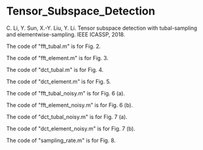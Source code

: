 # Tensor_Subspace_Detection
C. Li, Y. Sun, X.-Y. Liu, Y. Li. Tensor subspace detection with tubal-sampling and elementwise-sampling. IEEE ICASSP, 2018.

The code of "fft_tubal.m" is for Fig. 2.

The code of "fft_element.m" is for Fig. 3.

The code of "dct_tubal.m" is for Fig. 4.

The code of "dct_element.m" is for Fig. 5.

The code of "fft_tubal_noisy.m" is for Fig. 6 (a).

The code of "fft_element_noisy.m" is for Fig. 6 (b).

The code of "dct_tubal_noisy.m" is for Fig. 7 (a).

The code of "dct_element_noisy.m" is for Fig. 7 (b).

The code of "sampling_rate.m" is for Fig. 8.

